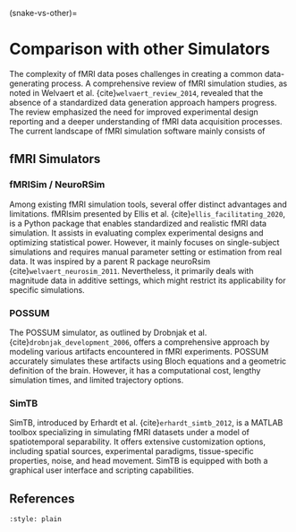 (snake-vs-other)=

# Comparison with other Simulators
The complexity of fMRI data poses challenges in creating a common data-generating process. A comprehensive review of fMRI simulation studies, as noted in Welvaert et al. {cite}`welvaert_review_2014`, revealed that the absence of a standardized data generation approach hampers progress. The review emphasized the need for improved experimental design reporting and a deeper understanding of fMRI data acquisition processes. The current landscape of fMRI simulation software mainly consists of

## fMRI Simulators

### fMRISim / NeuroRSim

Among existing fMRI simulation tools, several offer distinct advantages and limitations. 
fMRIsim presented by Ellis et al. {cite}`ellis_facilitating_2020`, is a Python package that enables standardized and realistic fMRI data simulation. 
It assists in evaluating complex experimental designs and optimizing statistical power. 
However, it mainly focuses on single-subject simulations and requires manual parameter setting or estimation from real data. 
It was inspired by a parent R package neuroRsim {cite}`welvaert_neurosim_2011`. 
Nevertheless, it primarily deals with magnitude data in additive settings, which might restrict its applicability for specific simulations.

### POSSUM 

The POSSUM simulator, as outlined by Drobnjak et al. {cite}`drobnjak_development_2006`, offers a comprehensive approach by modeling various artifacts encountered in fMRI experiments. 
POSSUM accurately simulates these artifacts using Bloch equations and a geometric definition of the brain. 
However, it has a computational cost, lengthy simulation times, and limited trajectory options.

### SimTB

SimTB, introduced by Erhardt et al. {cite}`erhardt_simtb_2012`, is a MATLAB toolbox specializing in simulating fMRI datasets under a model of spatiotemporal separability. 
It offers extensive customization options, including spatial sources, experimental paradigms, tissue-specific properties, noise, and head movement. 
SimTB is equipped with both a graphical user interface and scripting capabilities.

## References 

```{bibliography}
:style: plain
```
